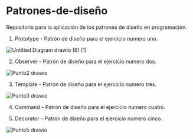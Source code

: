 # Patrones-de-diseño
Repositorio para la aplicación de los patrones de diseño en programación.

1. Prototype - Patrón de diseño para el ejercicio numero uno.

![Untitled Diagram drawio (6) (1)](https://github.com/user-attachments/assets/334718bf-7d5f-42f0-a4b1-a38c6bcbee98)

2. Observer - Patrón de diseño para el ejercicio numero dos.

![Punto2 drawio](https://github.com/user-attachments/assets/4c300451-b694-4075-8988-2adb1fbe0241)


3. Template - Patrón de diseño para el ejercicio numero tres.

![Punto3 drawio](https://github.com/user-attachments/assets/3a919433-5e49-499b-a5f3-aedcbf6c18f4)

   
4. Command - Patrón de diseño para el ejercicio numero cuatro.



5. Decorator - Patrón de diseño para el ejercicio numero cinco.

![Punto5 drawio](https://github.com/user-attachments/assets/76308d5c-b121-4797-9ab0-9f079dd79330)
